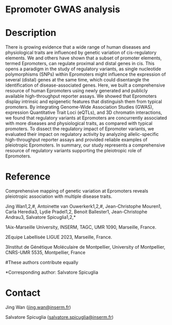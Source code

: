 # Epromoter GWAS analysis

# Description
There is growing evidence that a wide range of human diseases and physiological traits are influenced by genetic variation of cis-regulatory elements. We and others have shown that a subset of promoter elements, termed Epromoters, can regulate proximal and distal genes in cis. This opens a paradigm in the study of regulatory variants, as single nucleotide polymorphisms (SNPs) within Epromoters might influence the expression of several (distal) genes at the same time, which could disentangle the identification of disease-associated genes. Here, we built a comprehensive resource of human Epromoters using newly generated and publicly available high-throughput reporter assays. We showed that Epromoters display intrinsic and epigenetic features that distinguish them from typical promoters. By integrating Genome-Wide Association Studies (GWAS), expression Quantitative Trait Loci (eQTLs), and 3D chromatin interactions, we found that regulatory variants at Epromoters are concurrently associated with more diseases and physiological traits, as compared with typical promoters. To dissect the regulatory impact of Epromoter variants, we evaluated their impact on regulatory activity by analyzing allelic-specific high-throughput reporter assays and provided reliable examples of pleiotropic Epromoters. In summary, our study represents a comprehensive resource of regulatory variants supporting the pleiotropic role of Epromoters. 

# Reference
Comprehensive mapping of genetic variation at Epromoters reveals pleiotropic association with multiple disease traits.

Jing Wan1,2,#, Antoinette van Ouwerkerk1,2,#, Jean-Christophe Mouren1, Carla Heredia3, Lydie Pradel1,2, Benoit Ballester1, Jean-Christophe Andrau3, Salvatore Spicuglia1,2,*
 
1Aix-Marseille University, INSERM, TAGC, UMR 1090, Marseille, France.

2Equipe Labellisée LIGUE 2023, Marseille, France.

3Institut de Génétique Moléculaire de Montpellier, University of Montpellier, CNRS-UMR 5535, Montpellier, France

#These authors contribute equally

*Corresponding author: Salvatore Spicuglia

# Contact
Jing Wan (jing.wan@inserm.fr)

Salvatore Spicuglia (salvatore.spicuglia@inserm.fr)
